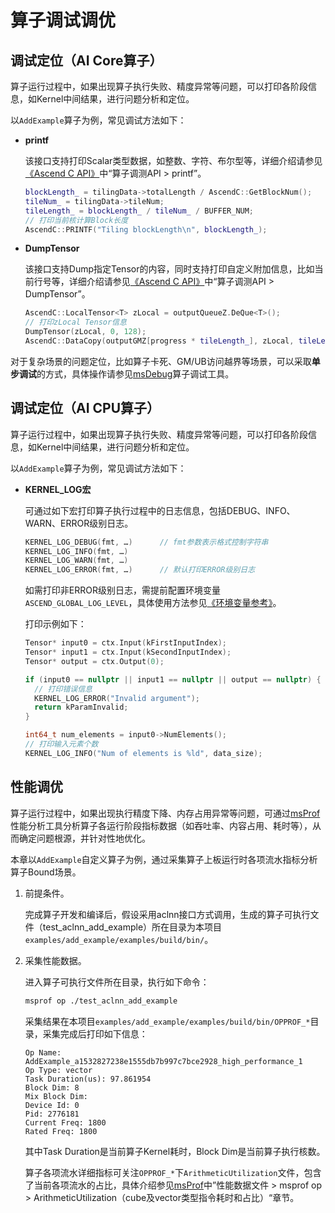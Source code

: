 

# 算子调试调优

## 调试定位（AI Core算子）

算子运行过程中，如果出现算子执行失败、精度异常等问题，可以打印各阶段信息，如Kernel中间结果，进行问题分析和定位。

以`AddExample`算子为例，常见调试方法如下：

* **printf**

  该接口支持打印Scalar类型数据，如整数、字符、布尔型等，详细介绍请参见[《Ascend C API》](https://hiascend.com/document/redirect/CannCommunityAscendCApi)中“算子调测API > printf”。
  
  ```c++
  blockLength_ = tilingData->totalLength / AscendC::GetBlockNum();
  tileNum_ = tilingData->tileNum;
  tileLength_ = blockLength_ / tileNum_ / BUFFER_NUM;
  // 打印当前核计算Block长度
  AscendC::PRINTF("Tiling blockLength\n", blockLength_);
  ```
* **DumpTensor**

  该接口支持Dump指定Tensor的内容，同时支持打印自定义附加信息，比如当前行号等，详细介绍请参见[《Ascend C API》](https://hiascend.com/document/redirect/CannCommunityAscendCApi)中“算子调测API > DumpTensor”。
  
  ```c++
  AscendC::LocalTensor<T> zLocal = outputQueueZ.DeQue<T>();
  // 打印zLocal Tensor信息
  DumpTensor(zLocal, 0, 128);
  AscendC::DataCopy(outputGMZ[progress * tileLength_], zLocal, tileLength_);
  ```

对于复杂场景的问题定位，比如算子卡死、GM/UB访问越界等场景，可以采取**单步调试**的方式，具体操作请参见[msDebug](https://www.hiascend.com/document/redirect/CannCommunityToolMsdebug)算子调试工具。

## 调试定位（AI CPU算子）

算子运行过程中，如果出现算子执行失败、精度异常等问题，可以打印各阶段信息，如Kernel中间结果，进行问题分析和定位。

以`AddExample`算子为例，常见调试方法如下：

* **KERNEL\_LOG宏**

  可通过如下宏打印算子执行过程中的日志信息，包括DEBUG、INFO、WARN、ERROR级别日志。

  ```Cpp
  KERNEL_LOG_DEBUG(fmt, …)      // fmt参数表示格式控制字符串
  KERNEL_LOG_INFO(fmt, …)
  KERNEL_LOG_WARN(fmt, …)
  KERNEL_LOG_ERROR(fmt, …)      // 默认打印ERROR级别日志
  ```

  如需打印非ERROR级别日志，需提前配置环境变量`ASCEND_GLOBAL_LOG_LEVEL`，具体使用方法参见[《环境变量参考》](https://hiascend.com/document/redirect/CannCommunityEnvRef)。

  打印示例如下：

  ```c++
  Tensor* input0 = ctx.Input(kFirstInputIndex);
  Tensor* input1 = ctx.Input(kSecondInputIndex);
  Tensor* output = ctx.Output(0);

  if (input0 == nullptr || input1 == nullptr || output == nullptr) {
    // 打印错误信息
    KERNEL_LOG_ERROR("Invalid argument");
    return kParamInvalid;
  }

  int64_t num_elements = input0->NumElements();
  // 打印输入元素个数
  KERNEL_LOG_INFO("Num of elements is %ld", data_size);
  ```

## 性能调优

算子运行过程中，如果出现执行精度下降、内存占用异常等问题，可通过[msProf](https://www.hiascend.com/document/redirect/CannCommunityToolMsprof)性能分析工具分析算子各运行阶段指标数据（如吞吐率、内容占用、耗时等），从而确定问题根源，并针对性地优化。

本章以`AddExample`自定义算子为例，通过采集算子上板运行时各项流水指标分析算子Bound场景。

1. 前提条件。

   完成算子开发和编译后，假设采用aclnn接口方式调用，生成的算子可执行文件（test_aclnn_add_example）所在目录为本项目`examples/add_example/examples/build/bin/`。

2. 采集性能数据。

   进入算子可执行文件所在目录，执行如下命令：

   ```bash
   msprof op ./test_aclnn_add_example
   ```
   采集结果在本项目`examples/add_example/examples/build/bin/OPPROF_*`目录，采集完成后打印如下信息：
   
    ``` text
    Op Name: AddExample_a1532827238e1555db7b997c7bce2928_high_performance_1
    Op Type: vector             
    Task Duration(us): 97.861954 
    Block Dim: 8
    Mix Block Dim:
    Device Id: 0
    Pid: 2776181
    Current Freq: 1800
    Rated Freq: 1800
    ```
   其中Task Duration是当前算子Kernel耗时，Block Dim是当前算子执行核数。

   算子各项流水详细指标可关注`OPPROF_*`下`ArithmeticUtilization`文件，包含了当前各项流水的占比，具体介绍参见[msProf](https://www.hiascend.com/document/redirect/CannCommunityToolMsprof)中”性能数据文件 > msprof op > ArithmeticUtilization（cube及vector类型指令耗时和占比）“章节。